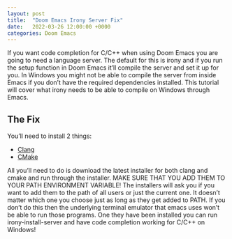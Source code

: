 ```yaml
---
layout: post
title:  "Doom Emacs Irony Server Fix"
date:   2022-03-26 12:00:00 +0000
categories: Doom Emacs
---
```


If you want code completion for C/C++ when using Doom Emacs you are going to need
a language server. The default for this is irony and if you run the setup function
in Doom Emacs it’ll compile the server and set it up for you. In Windows you might
not be able to compile the server from inside Emacs if you don’t have the required
dependencies installed. This tutorial will cover what irony needs to be able to compile
on Windows through Emacs.

## The Fix

You’ll need to install 2 things:

- [Clang](https://releases.llvm.org/download.html)
- [CMake](https://cmake.org/download/)

All you’ll need to do is download the latest installer for both clang and cmake
and run through the installer. MAKE SURE THAT YOU ADD THEM TO YOUR PATH ENVIRONMENT
VARIABLE! The installers will ask you if you want to add them to the path of all
users or just the current one. It doesn’t matter which one you choose just as long
as they get added to PATH. If you don’t do this then the underlying terminal emulator
that emacs uses won’t be able to run those programs. One they have been installed
you can run irony-install-server and have code completion working for C/C++ on Windows!
